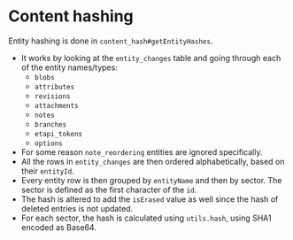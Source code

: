 # Content hashing
Entity hashing is done in `content_hash#getEntityHashes`.

*   It works by looking at the `entity_changes` table and going through each of the entity names/types:
    *   `blobs`
    *   `attributes`
    *   `revisions`
    *   `attachments`
    *   `notes`
    *   `branches`
    *   `etapi_tokens`
    *   `options`
*   For some reason `note_reordering` entities are ignored specifically.
*   All the rows in `entity_changes` are then ordered alphabetically, based on their `entityId`.
*   Every entity row is then grouped by `entityName` and then by sector. The sector is defined as the first character of the `id`.
*   The hash is altered to add the `isErased` value as well since the hash of deleted entries is not updated.
*   For each sector, the hash is calculated using `utils.hash`, using SHA1 encoded as Base64.
